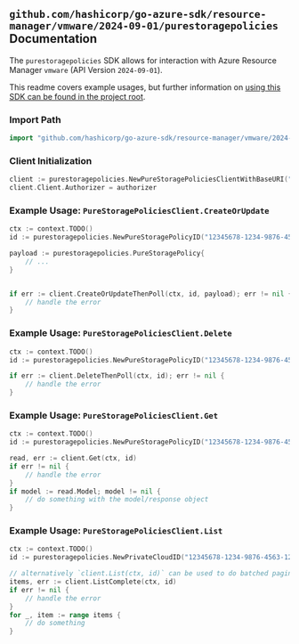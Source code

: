 
## `github.com/hashicorp/go-azure-sdk/resource-manager/vmware/2024-09-01/purestoragepolicies` Documentation

The `purestoragepolicies` SDK allows for interaction with Azure Resource Manager `vmware` (API Version `2024-09-01`).

This readme covers example usages, but further information on [using this SDK can be found in the project root](https://github.com/hashicorp/go-azure-sdk/tree/main/docs).

### Import Path

```go
import "github.com/hashicorp/go-azure-sdk/resource-manager/vmware/2024-09-01/purestoragepolicies"
```


### Client Initialization

```go
client := purestoragepolicies.NewPureStoragePoliciesClientWithBaseURI("https://management.azure.com")
client.Client.Authorizer = authorizer
```


### Example Usage: `PureStoragePoliciesClient.CreateOrUpdate`

```go
ctx := context.TODO()
id := purestoragepolicies.NewPureStoragePolicyID("12345678-1234-9876-4563-123456789012", "example-resource-group", "privateCloudName", "pureStoragePolicyName")

payload := purestoragepolicies.PureStoragePolicy{
	// ...
}


if err := client.CreateOrUpdateThenPoll(ctx, id, payload); err != nil {
	// handle the error
}
```


### Example Usage: `PureStoragePoliciesClient.Delete`

```go
ctx := context.TODO()
id := purestoragepolicies.NewPureStoragePolicyID("12345678-1234-9876-4563-123456789012", "example-resource-group", "privateCloudName", "pureStoragePolicyName")

if err := client.DeleteThenPoll(ctx, id); err != nil {
	// handle the error
}
```


### Example Usage: `PureStoragePoliciesClient.Get`

```go
ctx := context.TODO()
id := purestoragepolicies.NewPureStoragePolicyID("12345678-1234-9876-4563-123456789012", "example-resource-group", "privateCloudName", "pureStoragePolicyName")

read, err := client.Get(ctx, id)
if err != nil {
	// handle the error
}
if model := read.Model; model != nil {
	// do something with the model/response object
}
```


### Example Usage: `PureStoragePoliciesClient.List`

```go
ctx := context.TODO()
id := purestoragepolicies.NewPrivateCloudID("12345678-1234-9876-4563-123456789012", "example-resource-group", "privateCloudName")

// alternatively `client.List(ctx, id)` can be used to do batched pagination
items, err := client.ListComplete(ctx, id)
if err != nil {
	// handle the error
}
for _, item := range items {
	// do something
}
```
